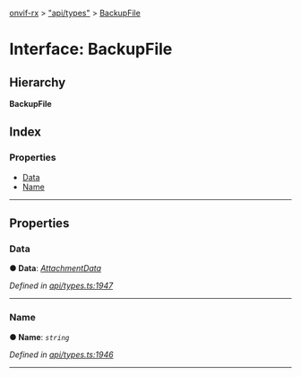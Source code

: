 [onvif-rx](../README.md) > ["api/types"](../modules/_api_types_.md) > [BackupFile](../interfaces/_api_types_.backupfile.md)

# Interface: BackupFile

## Hierarchy

**BackupFile**

## Index

### Properties

* [Data](_api_types_.backupfile.md#data)
* [Name](_api_types_.backupfile.md#name)

---

## Properties

<a id="data"></a>

###  Data

**● Data**: *[AttachmentData](_api_types_.attachmentdata.md)*

*Defined in [api/types.ts:1947](https://github.com/patrickmichalina/onvif-rx/blob/f117e44/src/api/types.ts#L1947)*

___
<a id="name"></a>

###  Name

**● Name**: *`string`*

*Defined in [api/types.ts:1946](https://github.com/patrickmichalina/onvif-rx/blob/f117e44/src/api/types.ts#L1946)*

___

